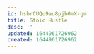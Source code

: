 ```yaml
---
id: hsbrCUQu9au8pjb0mX-gm
title: Stoic Hustle
desc: ''
updated: 1644961726962
created: 1644961726962
---
```


